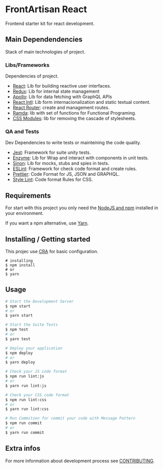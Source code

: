 # FrontArtisan React
Frontend starter kit for react development.

## Main Dependendencies
Stack of main technologies of project.

### Libs/Frameworks
Dependencies of project.

- [React](https://reactjs.org/): Lib for building reactive user interfaces.
- [Redux](https://react-redux.js.org/): Lib for internal state management
- [Apollo](https://www.apollographql.com/docs/react/): Lib for data fetching with GraphQL APIs
- [React Intl](https://github.com/formatjs/react-intl): Lib form internacionalization and static textual content.
- [React Router](https://reacttraining.com/react-router/web/guides/quick-start): create and management routes.
- [Ramda](https://ramdajs.com/): lib with set of functions for Functional Programing.
- [CSS Modules](https://github.com/css-modules/css-modules): lib for removing the cascade of stylesheets.

### QA and Tests
Dev Dependencies to write tests or mainteining the code quality.

- [Jest](jestjs.io/): Framework for suite unity tests.
- [Enzyme](https://airbnb.io/enzyme/): Lib for Wrap and interact with components in unit tests.
- [Sinon](https://sinonjs.org/): Lib for mocks, stubs and spies in tests.
- [ESLint](https://eslint.org/): Framework for check code format and create rules.
- [Prettier](prettier.io/): Code Format for JS, JSON and GRAPHQL.
- [Style Lint](https://stylelint.io/): Code format Rules for CSS.


## Requirements
For start with this project you only need the [NodeJS and npm](https://nodejs.org/en/) installed in your environment.

If you want a npm alternative, use [Yarn](https://yarnpkg.com).

## Installing / Getting started
This projec use [CRA](https://github.com/facebook/create-react-app) for basic configuration.

```shell
# installing
$ npm install
# or
$ yarn
```

## Usage
```bash
# Start the Development Server
$ npm start
# or
$ yarn start

# Start the Suite Tests
$ npm test
# or
$ yarn test

# Deploy your application
$ npm deploy
# or
$ yarn deploy

# Check your JS code format
$ npm run lint:js
# or
$ yarn run lint:js

# Check your CSS code format
$ npm run lint:css
# or
$ yarn run lint:css

# Run Commitzen for commit your code with Message Pattern
$ npm run commit
# or
$ yarn run commit
```

## Extra infos
For more information about development process see [CONTRIBUTING](./CONTRIBUTING.md).